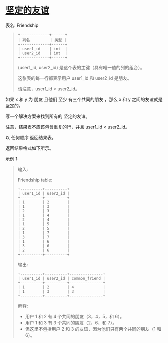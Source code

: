 #  [坚定的友谊](https://leetcode.cn/problems/strong-friendship)

表名: Friendship
> ```
> +-------------+------+
> | 列名         | 类型 |
> +-------------+------+
> | user1_id    | int  |
> | user2_id    | int  |
> +-------------+------+
> ```
> (user1_id, user2_id) 是这个表的主键（具有唯一值的列的组合）。
> 
> 这张表的每一行都表示用户 user1_id 和 user2_id 是朋友。
> 
> 请注意，user1_id < user2_id。
 

如果 x  和 y 为 朋友 且他们 至少 有三个共同的朋友 ，那么 x 和 y 之间的友谊就是 坚定的。

写一个解决方案来找到所有的 坚定的友谊。

注意，结果表不应该包含重复的行，并且 user1_id < user2_id。

以 任何顺序 返回结果表。

返回结果格式如下所示。

 

示例 1:

> 输入: 
> 
> Friendship table:
> ```
> +----------+----------+
> | user1_id | user2_id |
> +----------+----------+
> | 1        | 2        |
> | 1        | 3        |
> | 2        | 3        |
> | 1        | 4        |
> | 2        | 4        |
> | 1        | 5        |
> | 2        | 5        |
> | 1        | 7        |
> | 3        | 7        |
> | 1        | 6        |
> | 3        | 6        |
> | 2        | 6        |
> +----------+----------+
> ```
> 输出: 
> ```
> +----------+----------+---------------+
> | user1_id | user2_id | common_friend |
> +----------+----------+---------------+
> | 1        | 2        | 4             |
> | 1        | 3        | 3             |
> +----------+----------+---------------+
> ```
> 解释: 
> 
> - 用户 1 和 2 有 4 个共同的朋友（3，4，5，和 6）。
> - 用户 1 和 3 有 3 个共同的朋友（2，6，和 7）。
> - 但这里不包括用户 2 和 3 的友谊，因为他们只有两个共同的朋友（1 和 6）。